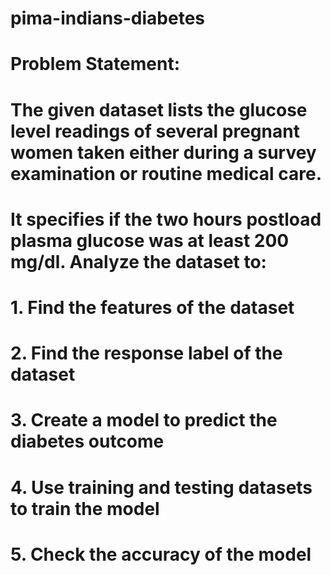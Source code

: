 # pima-indians-diabetes
# Problem Statement:  
# The given dataset lists the glucose level readings of several pregnant women taken either during a survey examination or routine medical care. 
# It specifies if the two hours postload plasma glucose was at least 200 mg/dl. Analyze the dataset to: 
# 1. Find the features of the dataset 
# 2. Find the response label of the dataset 
# 3. Create a model  to predict the diabetes outcome 
# 4. Use training and testing datasets to train the model 
# 5. Check the accuracy of the model 
